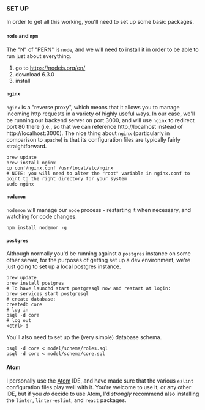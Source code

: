 ### SET UP

In order to get all this working, you'll need to set up some basic packages.

#### `node` and `npm`

The "N" of "PERN" is `node`, and we will need to install it in order to be able to run just about everything.

1. go to https://nodejs.org/en/
1. download 6.3.0
1. install

#### `nginx`

`nginx` is a "reverse proxy", which means that it allows you to manage incoming http requests in a variety of highly useful ways. In our case, we'll be running our backend server on port 3000, and will use `nginx` to redirect port 80 there (i.e., so that we can reference http://localhost instead of http://localhost:3000). The nice thing about `nginx` (particularly in comparison to `apache`) is that its configuration files are typically fairly straightforward.

```
brew update
brew install nginx
cp conf/nginx.conf /usr/local/etc/nginx
# NOTE: you will need to alter the "root" variable in nginx.conf to point to the right directory for your system
sudo nginx
```

#### `nodemon`

`nodemon` will manage our `node` process - restarting it when necessary, and watching for code changes.

```
npm install nodemon -g
```

#### `postgres`

Although normally you'd be running against a `postgres` instance on some other server, for the purposes of getting set up a dev environment, we're just going to set up a local postgres instance.

```
brew update
brew install postgres
# To have launchd start postgresql now and restart at login:
brew services start postgresql
# create database:
createdb core
# log in
psql -d core
# log out
<ctrl>-d
```

You'll also need to set up the (very simple) database schema.

```
psql -d core < model/schema/roles.sql
psql -d core < model/schema/core.sql
```

#### Atom

I personally use the [Atom](https://atom.io/) IDE, and have made sure that the various `eslint` configuration files play well with it. You're welcome to use it, or any other IDE, but if you *do* decide to use Atom, I'd *strongly* recommend also installing the `linter`, `linter-eslint`, and `react` packages.
